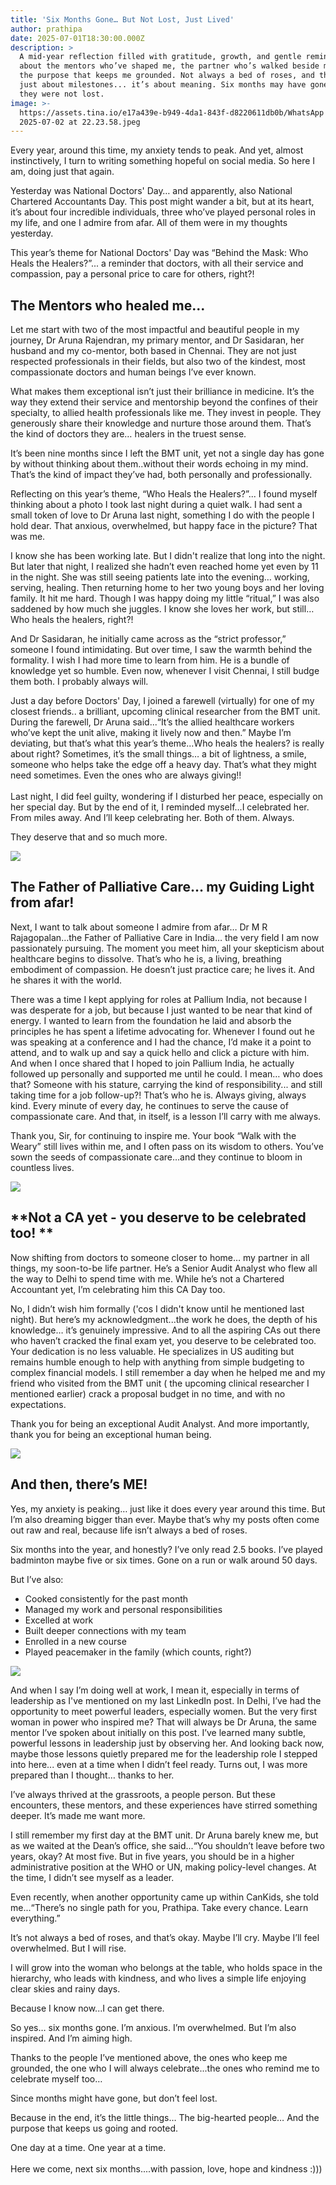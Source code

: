 ```yaml
---
title: 'Six Months Gone… But Not Lost, Just Lived'
author: prathipa
date: 2025-07-01T18:30:00.000Z
description: >
  A mid-year reflection filled with gratitude, growth, and gentle reminders,
  about the mentors who’ve shaped me, the partner who’s walked beside me, and
  the purpose that keeps me grounded. Not always a bed of roses, and this isn’t
  just about milestones... it’s about meaning. Six months may have gone, but
  they were not lost.
image: >-
  https://assets.tina.io/e17a439e-b949-4da1-843f-d8220611db0b/WhatsApp Image
  2025-07-02 at 22.23.58.jpeg
---
```


Every year, around this time, my anxiety tends to peak. And yet, almost instinctively, I turn to writing something hopeful on social media. So here I am, doing just that again.

Yesterday was National Doctors' Day… and apparently, also National Chartered Accountants Day. This post might wander a bit, but at its heart, it’s about four incredible individuals, three who’ve played  personal roles in my life, and one I admire from afar. All of them were in my thoughts yesterday.

This year’s theme for National Doctors' Day was “Behind the Mask: Who Heals the Healers?”... a reminder that doctors, with all their service and compassion, pay a personal price to care for others, right?!

## **The Mentors who healed me...**

Let me start with two of the most impactful and beautiful people in my journey, Dr Aruna Rajendran, my primary mentor, and Dr Sasidaran, her husband and my co-mentor, both based in Chennai. They are not just respected professionals in their fields, but also two of the kindest, most compassionate doctors and human beings I’ve ever known.

What makes them exceptional isn’t just their brilliance in medicine. It’s the way they extend their service and mentorship beyond the confines of their specialty, to allied health professionals like me. They invest in people. They generously share their knowledge and nurture those around them. That’s the kind of doctors they are… healers in the truest sense.

It’s been nine months since I left the BMT unit, yet not a single day has gone by without thinking about them..without their words echoing in my mind. That’s the kind of impact they’ve had, both personally and professionally.

Reflecting on this year’s theme, “Who Heals the Healers?”... I found myself thinking about a photo I took last night during a quiet walk. I had sent a small token of love to Dr Aruna last night, something I do with the people I hold dear. That anxious, overwhelmed, but happy face in the picture? That was me.

I know she has been working late. But I didn't realize that long into the night. But later that night, I realized she hadn’t even reached home yet even by 11 in the night. She was still seeing patients late into the evening… working, serving, healing. Then returning home to her two young boys and her loving family. It hit me hard. Though I was happy doing my little “ritual,” I was also saddened by how much she juggles. I know she loves her work, but still… Who heals the healers, right?!

And Dr Sasidaran, he initially came across as the “strict professor,” someone I found intimidating. But over time, I saw the warmth behind the formality. I wish I had more time to learn from him. He is a bundle of knowledge yet so humble. Even now, whenever I visit Chennai, I still budge them both. I probably always will.

Just a day before Doctors' Day, I joined a farewell (virtually) for one of my closest friends.. a brilliant, upcoming clinical researcher from the BMT unit. During the farewell, Dr Aruna said...“It’s the allied healthcare workers who’ve kept the unit alive, making it lively now and then.” Maybe I’m deviating, but  that’s what this year’s theme...Who heals the healers? is really about right? Sometimes, it’s the small things… a bit of lightness, a smile, someone who helps take the edge off a heavy day. That’s what they might need sometimes. Even the ones who are always giving!! \
\
Last night, I did feel guilty, wondering if I disturbed her peace, especially on her special day. But by the end of it, I reminded myself...I celebrated her. From miles away. And I’ll keep celebrating her. Both of them. Always.

They deserve that and so much more.

![](</Today/WhatsApp Image 2025-07-02 at 21.24.32.jpeg>)

## **The Father of Palliative Care… my Guiding Light from afar!**

Next, I want to talk about someone I admire from afar… Dr M R Rajagopalan…the Father of Palliative Care in India… the very field I am now passionately pursuing. The moment you meet him, all your skepticism about healthcare begins to dissolve. That’s who he is, a living, breathing embodiment of compassion. He doesn’t just practice care; he lives it. And he shares it with the world.

There was a time I kept applying for roles at Pallium India, not because I was desperate for a job, but because I just wanted to be near that kind of energy. I wanted to learn from the foundation he laid and absorb the principles he has spent a lifetime advocating for. Whenever I found out he was speaking at a conference and I had the chance, I’d make it a point to attend, and to walk up and say a quick hello and click a picture with him. And when I once shared that I hoped to join Pallium India, he actually followed up personally and supported me until he could. I mean… who does that? Someone with his stature, carrying the kind of responsibility... and still taking time for a job follow-up?! That’s who he is. Always giving, always kind. Every minute of every day, he continues to serve the cause of compassionate care. And that, in itself, is a lesson I’ll carry with me always.

Thank you, Sir, for continuing to inspire me. Your book “Walk with the Weary” still lives within me, and I often pass on its wisdom to others. You’ve sown the seeds of compassionate care…and they continue to bloom in countless lives.

![](</WhatsApp Image 2025-07-02 at 22.03.25.jpeg>)

## \*\*Not a CA yet - you deserve to be celebrated too! \*\*

Now shifting from doctors to someone closer to home… my partner in all things, my soon-to-be life partner. He’s a Senior Audit Analyst who flew all the way to Delhi to spend time with me. While he’s not a Chartered Accountant yet, I’m celebrating him this CA Day too.

No, I didn’t wish him formally ('cos I didn't know until he mentioned last night). But here’s my acknowledgment...the work he does, the depth of his knowledge… it’s genuinely impressive. And to all the aspiring CAs out there who haven’t cracked the final exam yet, you deserve to be celebrated too. Your dedication is no less valuable. He specializes in US auditing but remains humble enough to help with anything from simple budgeting to complex financial models. I still remember a day when he helped me and my friend who visited from the BMT unit ( the upcoming clinical researcher I mentioned earlier) crack a proposal budget in no time, and with no expectations.

Thank you for being an exceptional Audit Analyst. And more importantly, thank you for being an exceptional human being.

![](</Today/WhatsApp Image 2025-07-02 at 21.15.31.jpeg>)

## **And then, there’s ME!**

Yes, my anxiety is peaking… just like it does every year around this time. But I’m also dreaming bigger than ever. Maybe that’s why my posts often come out raw and real, because life isn’t always a bed of roses.

Six months into the year, and honestly? I’ve only read 2.5 books. I’ve played badminton maybe five or six times. Gone on a run or walk around 50 days.

But I’ve also:

* Cooked consistently for the past month
* Managed my work and personal responsibilities
* Excelled at work
* Built deeper connections with my team
* Enrolled in a new course
* Played peacemaker in the family (which counts, right?)

![](</WhatsApp Image 2025-07-02 at 22.07.01.jpeg>)

And when I say I’m doing well at work, I mean it, especially in terms of leadership as I've mentioned on my last LinkedIn post. In Delhi, I’ve had the opportunity to meet powerful leaders, especially women. But the very first woman in power who inspired me? That will always be Dr Aruna, the same mentor I’ve spoken about initially on this post. I’ve learned many subtle, powerful lessons in leadership just by observing her. And looking back now, maybe those lessons quietly prepared me for the leadership role I stepped into here... even at a time when I didn’t feel ready. Turns out, I was more prepared than I thought… thanks to her.

I’ve always thrived at the grassroots, a people person. But these encounters, these mentors, and these experiences have stirred something deeper. It’s made me want more.

I still remember my first day at the BMT unit. Dr Aruna barely knew me, but as we waited at the Dean’s office, she said...“You shouldn’t leave before two years, okay? At most five. But in five years, you should be in a higher administrative position at the WHO or UN, making policy-level changes. At the time, I didn’t see myself as a leader.

Even recently, when another opportunity came up within CanKids, she told me...“There’s no single path for you, Prathipa. Take every chance. Learn everything.”

It’s not always a bed of roses, and that’s okay. Maybe I’ll cry. Maybe I’ll feel overwhelmed. But I will rise.

I will grow into the woman who belongs at the table, who holds space in the hierarchy, who leads with kindness, and who lives a simple life enjoying clear skies and rainy days.

Because I know now\...I can get there.

So yes… six months gone. I’m anxious. I’m overwhelmed. But I’m also inspired. And I’m aiming high.

Thanks to the people I’ve mentioned above, the ones who keep me grounded, the one who I will always celebrate...the ones who remind me to celebrate myself too…

Since months might have gone, but don’t feel lost.

Because in the end, it’s the little things…
The big-hearted people…
And the purpose that keeps us going and rooted.

One day at a time. One year at a time.\
\
Here we come, next six months....with passion, love,  hope and kindness :)))
